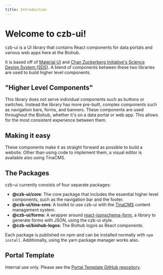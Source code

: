 ```yaml
---
title: Introduction
---
```


# Welcome to czb-ui!

czb-ui is a UI library that contains React components for data portals and
various web apps here at the Biohub.

It is based off of [Material UI](https://mui.com/ "Material UI website
link") and [Chan Zuckerberg Initiative's Science Design System
(SDS)](https://github.com/chanzuckerberg/sci-components "Chan Zuckerberg Initiative Science Design System GitHub repository link"). A blend of
components between these two libraries are used to build higher level
components.

## "Higher Level Components"

This library does not serve individual components such as buttons or
switches. Instead the library has more pre-built, complex components such
as navigation bars, forms, and banners. These components are used
throughout the Biohub, whether it's on a data portal or web app. This
allows for the most consistent experience between them.

## Making it easy

These components make it as straight forward as possible to build a
website. Other than using code to implement them, a visual editor is
available also using TinaCMS.

## The Packages

czb-ui currently consists of four separate packages:

* **@czb-ui/core**: The core package that includes the essential higher
  level components, such as the navigation bar and the footer.
* **@czb-ui/tina-cms**: A toolkit to use czb-ui with the
  [TinaCMS](https://tina.io "TinaCMS website") content management system.
* **@czb-ui/forms**: A wrapper around
  [react-jsonschema-form](https://github.com/rjsf-team/react-jsonschema-form "react-jsonschema-form GitHub repo"), a library to generate forms with
  JSON, using the czb-ui style.
* **@czb-ui/biohub-logos**: The Biohub logos as React components.

Each package is published on npm and can be installed normally with `npm
install`. Additionally, using the yarn package manager works also.

## Portal Template

Internal use only. Please see the [Portal Template GitHub repository](https://github.com/czbiohub-sf/portal-template).
